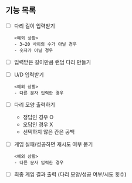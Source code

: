 ## 기능 목록
- [ ] 다리 길이 입력받기
  ```
  <예외 상황>
  - 3~20 사이의 수가 아닐 경우
  - 숫자가 아닐 경우
  ```

- [ ] 입력받은 길이만큼 랜덤 다리 만들기

- [ ] U/D 입력받기
  ```
  <예외 상황>
  - 다른 문자 입력한 경우
  ```

- [ ] 다리 모양 출력하기
  - 정답인 경우 O
  - 오답인 경우 X
  - 선택하지 않은 칸은 공백

- [ ] 게임 실패/성공하면 재시도 여부 묻기
  ```
  <예외 상황>
  - 다른 문자 입력한 경우
  ```

- [ ] 최종 게임 결과 출력 (다리 모양/성공 여부/시도 횟수)
